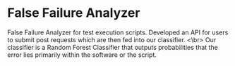 # False Failure Analyzer
False Failure Analyzer for test execution scripts. Developed an API for users to submit post requests which are then fed into our classifier.
<\br>
Our classifier is a Random Forest Classifier that outputs probabilities that the error lies primarily within the software or the script.

